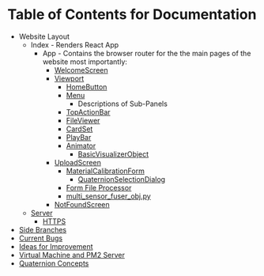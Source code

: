# Table of Contents for Documentation

- Website Layout
    - Index - Renders React App
        - App - Contains the browser router for the the main pages of the website most importantly:
            - [WelcomeScreen](https://github.com/jpiland16/hmv_test/blob/master/documentation/subpages/WelcomeScreen.md)
            - [Viewport](https://github.com/jpiland16/hmv_test/blob/master/documentation/subpages/Viewport.md)
                - [HomeButton](https://github.com/jpiland16/hmv_test/blob/master/documentation/subpages/HomeButton.md)
                - [Menu](https://github.com/jpiland16/hmv_test/blob/master/documentation/subpages/Menu.md)
                    - Descriptions of Sub-Panels
                - [TopActionBar](https://github.com/jpiland16/hmv_test/edit/master/documentation/subpages/TopActionBar.md)
                - [FileViewer](https://github.com/jpiland16/hmv_test/edit/master/documentation/subpages/FileViewer.md)
                - [CardSet](https://github.com/jpiland16/hmv_test/edit/master/documentation/subpages/CardSet.md)
                - [PlayBar](https://github.com/jpiland16/hmv_test/edit/master/documentation/subpages/PlayBar.md)
                - [Animator](https://github.com/jpiland16/hmv_test/edit/master/documentation/subpages/Animator.md)
                    - [BasicVisualizerObject](https://github.com/jpiland16/hmv_test/edit/master/documentation/subpages/VisualizerObject.md)
            - [UploadScreen](https://github.com/jpiland16/hmv_test/edit/master/documentation/subpages/UploadScreen.md)
                - [MaterialCalibrationForm](https://github.com/jpiland16/hmv_test/edit/master/documentation/subpages/MaterialCalibrationForm.md)
                    - [QuaternionSelectionDialog](https://github.com/jpiland16/hmv_test/edit/master/documentation/subpages/QuaternionSelectionDialog.md)
                - [Form File Processor](https://github.com/jpiland16/hmv_test/edit/master/documentation/subpages/FormFileProcessor.md)
                - [multi_sensor_fuser_obj.py](https://github.com/jpiland16/hmv_test/edit/master/documentation/subpages/MultiSensorFusionObj.md)
            - [NotFoundScreen](https://github.com/jpiland16/hmv_test/edit/master/documentation/subpages/NotFoundScreen.md)
    - [Server](https://github.com/jpiland16/hmv_test/edit/master/documentation/subpages/Server.md)
        - [HTTPS](https://github.com/jpiland16/hmv_test/edit/master/documentation/subpages/HTTPS.md)
- [Side Branches](https://github.com/jpiland16/hmv_test/edit/master/documentation/subpages/Branches.md)
- [Current Bugs](https://github.com/jpiland16/hmv_test/edit/master/documentation/subpages/CurrentBugs.md)
- [Ideas for Improvement](https://github.com/jpiland16/hmv_test/edit/master/documentation/subpages/ImprovementIdeas.md)
- [Virtual Machine and PM2 Server](https://github.com/jpiland16/hmv_test/edit/master/documentation/subpages/VirtualMachine.md)
- [Quaternion Concepts](https://github.com/jpiland16/hmv_test/edit/master/documentation/subpages/Quaternions.md)
